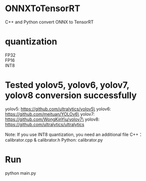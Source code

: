 # ONNXToTensorRT
C++ and Python convert ONNX to TensorRT

# quantization 
FP32\
FP16\
INT8

# Tested yolov5, yolov6, yolov7, yolov8 conversion successfully
yolov5: https://github.com/ultralytics/yolov5\
yolov6: https://github.com/meituan/YOLOv6\
yolov7: https://github.com/WongKinYiu/yolov7\
yolov8: https://github.com/ultralytics/ultralytics

Note: If you use INT8 quantization, you need an additional file
C++：calibrator.cpp & calibrator.h
Python: calibrator.py

# Run
python main.py
